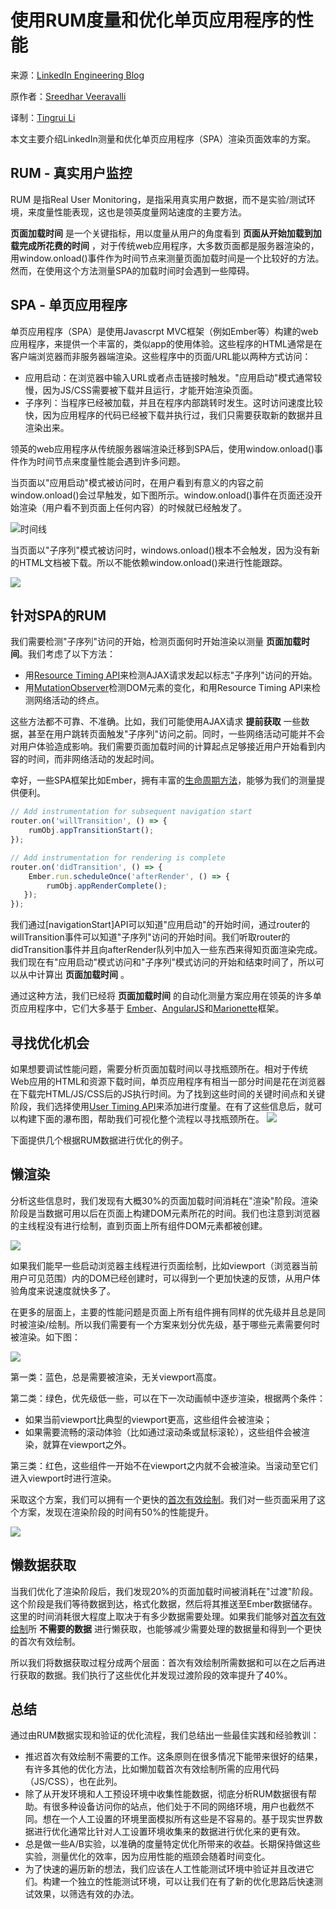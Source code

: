 # 使用RUM度量和优化单页应用程序的性能

来源：[LinkedIn Engineering Blog](https://engineering.linkedin.com/blog/2017/02/measuring-and-optimizing-performance-of-single-page-applications)

原作者：[Sreedhar Veeravalli](https://www.linkedin.com/in/sreedharbabu)

译制：[Tingrui Li](https://www.linkedin.com/in/tingruili/)

本文主要介绍LinkedIn测量和优化单页应用程序（SPA）渲染页面效率的方案。

## RUM - 真实用户监控

RUM 是指Real User Monitoring，是指采用真实用户数据，而不是实验/测试环境，来度量性能表现，这也是领英度量网站速度的主要方法。

**页面加载时间** 是一个关键指标，用以度量从用户的角度看到 **页面从开始加载到加载完成所花费的时间** ，对于传统web应用程序，大多数页面都是服务器渲染的，用window.onload()事件作为时间节点来测量页面加载时间是一个比较好的方法。然而，在使用这个方法测量SPA的加载时间时会遇到一些障碍。

## SPA - 单页应用程序

单页应用程序（SPA）是使用Javascrpt MVC框架（例如Ember等）构建的web应用程序，来提供一个丰富的，类似app的使用体验。这些程序的HTML通常是在客户端浏览器而非服务器端渲染。这些程序中的页面/URL能以两种方式访问：

- 应用启动：在浏览器中输入URL或者点击链接时触发。"应用启动"模式通常较慢，因为JS/CSS需要被下载并且运行，才能开始渲染页面。
- 子序列：当程序已经被加载，并且在程序内部跳转时发生。这时访问速度比较快，因为应用程序的代码已经被下载并执行过，我们只需要获取新的数据并且渲染出来。

领英的web应用程序从传统服务器端渲染迁移到SPA后，使用window.onload()事件作为时间节点来度量性能会遇到许多问题。

当页面以"应用启动"模式被访问时，在用户看到有意义的内容之前window.onload()会过早触发，如下图所示。window.onload()事件在页面还没开始渲染（用户看不到页面上任何内容）的时候就已经触发了。

![时间线](https://content.linkedin.com/content/dam/engineering/site-assets/images/blog/posts/2017/02/SRA1.jpg)

当页面以"子序列"模式被访问时，windows.onload()根本不会触发，因为没有新的HTML文档被下载。所以不能依赖window.onload()来进行性能跟踪。

![](https://content.linkedin.com/content/dam/engineering/site-assets/images/blog/posts/2017/02/SRA2.jpg)

## 针对SPA的RUM

我们需要检测"子序列"访问的开始，检测页面何时开始渲染以测量 **页面加载时间**。我们考虑了以下方法：

- 用[Resource Timing API](https://www.w3.org/TR/resource-timing/)来检测AJAX请求发起以标志"子序列"访问的开始。
- 用[MutationObserver](https://developer.mozilla.org/en-US/docs/Web/API/MutationObserver)检测DOM元素的变化，和用Resource Timing API来检测网络活动的终点。

这些方法都不可靠、不准确。比如，我们可能使用AJAX请求 **提前获取** 一些数据，甚至在用户跳转页面触发"子序列"访问之前。同时，一些网络活动可能并不会对用户体验造成影响。我们需要页面加载时间的计算起点足够接近用户开始看到内容的时间，而非网络活动的发起时间。

幸好，一些SPA框架比如Ember，拥有丰富的[生命周期方法](http://emberjs.com/api/classes/Ember.Router.html)，能够为我们的测量提供便利。

```javascript
// Add instrumentation for subsequent navigation start
router.on('willTransition', () => {
    rumObj.appTransitionStart();
});

// Add instrumentation for rendering is complete
router.on('didTransition', () => {
    Ember.run.scheduleOnce('afterRender', () => {
        rumObj.appRenderComplete();
   });
});
```

我们通过[navigationStart]API可以知道"应用启动"的开始时间，通过router的willTransition事件可以知道"子序列"访问的开始时间。我们听取router的didTransition事件并且向afterRender队列中加入一些东西来得知页面渲染完成。我们现在有"应用启动"模式访问和"子序列"模式访问的开始和结束时间了，所以可以从中计算出 **页面加载时间** 。

通过这种方法，我们已经将 **页面加载时间** 的自动化测量方案应用在领英的许多单页应用程序中，它们大多基于 [Ember](http://emberjs.com/)、[AngularJS](https://angularjs.org/)和[Marionette](http://marionettejs.com/)框架。

## 寻找优化机会

如果想要调试性能问题，需要分析页面加载时间以寻找瓶颈所在。相对于传统Web应用的HTML和资源下载时间，单页应用程序有相当一部分时间是花在浏览器在下载完HTML/JS/CSS后的JS执行时间。为了找到这些时间的关键时间点和关键阶段，我们选择使用[User Timing API](https://www.w3.org/TR/user-timing/)来添加进行度量。在有了这些信息后，就可以构建下面的瀑布图，帮助我们可视化整个流程以寻找瓶颈所在。 ![](https://content.linkedin.com/content/dam/engineering/site-assets/images/blog/posts/2017/02/SRA3.jpg)

下面提供几个根据RUM数据进行优化的例子。

## 懒渲染

分析这些信息时，我们发现有大概30%的页面加载时间消耗在"渲染"阶段。渲染阶段是当数据可用以后在页面上构建DOM元素所花的时间。我们也注意到浏览器的主线程没有进行绘制，直到页面上所有组件DOM元素都被创建。

![](https://content.linkedin.com/content/dam/engineering/site-assets/images/blog/posts/2017/02/SRA4.jpg)

如果我们能早一些启动浏览器主线程进行页面绘制，比如viewport（浏览器当前用户可见范围）内的DOM已经创建时，可以得到一个更加快速的反馈，从用户体验角度来说速度就快多了。

在更多的层面上，主要的性能问题是页面上所有组件拥有同样的优先级并且总是同时被渲染/绘制。所以我们需要有一个方案来划分优先级，基于哪些元素需要何时被渲染。如下图：

![](https://content.linkedin.com/content/dam/engineering/site-assets/images/blog/posts/2017/02/SRA5.jpg)

第一类：蓝色，总是需要被渲染，无关viewport高度。

第二类：绿色，优先级低一些，可以在下一次动画帧中逐步渲染，根据两个条件：

- 如果当前viewport比典型的viewport更高，这些组件会被渲染；
- 如果需要流畅的滚动体验（比如通过滚动条或鼠标滚轮），这些组件会被渲染，就算在viewport之外。

第三类：红色，这些组件一开始不在viewport之内就不会被渲染。当滚动至它们进入viewport时进行渲染。

采取这个方案，我们可以拥有一个更快的[首次有效绘制](https://developers.google.com/web/tools/lighthouse/audits/first-meaningful-paint)。我们对一些页面采用了这个方案，发现在渲染阶段的时间有50%的性能提升。

![](https://content.linkedin.com/content/dam/engineering/site-assets/images/blog/posts/2017/02/SRA6.jpg)

## 懒数据获取

当我们优化了渲染阶段后，我们发现20%的页面加载时间被消耗在"过渡"阶段。这个阶段是我们等待数据到达，格式化数据，然后将其推送至Ember数据储存。这里的时间消耗很大程度上取决于有多少数据需要处理。如果我们能够对[首次有效绘制](https://developers.google.com/web/tools/lighthouse/audits/first-meaningful-paint)所 **不需要的数据** 进行懒获取，也能够减少需要处理的数据量和得到一个更快的首次有效绘制。

所以我们将数据获取过程分成两个层面：首次有效绘制所需数据和可以在之后再进行获取的数据。我们执行了这些优化并发现过渡阶段的效率提升了40%。

## 总结

通过由RUM数据实现和验证的优化流程，我们总结出一些最佳实践和经验教训：

- 推迟首次有效绘制不需要的工作。这条原则在很多情况下能带来很好的结果，有许多其他的优化方法，比如懒加载首次有效绘制所需的应用代码（JS/CSS），也在此列。
- 除了从开发环境和人工预设环境中收集性能数据，彻底分析RUM数据很有帮助。有很多种设备访问你的站点，他们处于不同的网络环境，用户也截然不同。想在一个人工设置的环境里面模拟所有这些是不容易的。基于现实世界数据进行优化通常比针对人工设置环境收集来的数据进行优化来的更有效。
- 总是做一些A/B实验，以准确的度量特定优化所带来的收益。长期保持做这些实验，测量优化的效率，因为应用性能的瓶颈会随着时间变化。
- 为了快速的遍历新的想法，我们应该在人工性能测试环境中验证并且改进它们。构建一个独立的性能测试环境，可以让我们在有了新的优化思路后快速测试效果，以筛选有效的办法。
